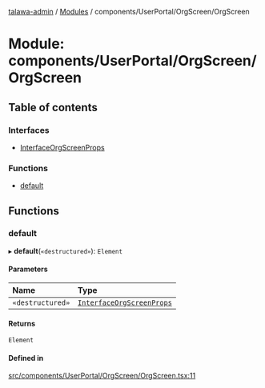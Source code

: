 [talawa-admin](../README.md) / [Modules](../modules.md) / components/UserPortal/OrgScreen/OrgScreen

# Module: components/UserPortal/OrgScreen/OrgScreen

## Table of contents

### Interfaces

- [InterfaceOrgScreenProps](../interfaces/components_UserPortal_OrgScreen_OrgScreen.InterfaceOrgScreenProps.md)

### Functions

- [default](components_UserPortal_OrgScreen_OrgScreen.md#default)

## Functions

### default

▸ **default**(`«destructured»`): `Element`

#### Parameters

| Name | Type |
| :------ | :------ |
| `«destructured»` | [`InterfaceOrgScreenProps`](../interfaces/components_UserPortal_OrgScreen_OrgScreen.InterfaceOrgScreenProps.md) |

#### Returns

`Element`

#### Defined in

[src/components/UserPortal/OrgScreen/OrgScreen.tsx:11](https://github.com/pateldivyesh1323/talawa-admin/blob/926c168/src/components/UserPortal/OrgScreen/OrgScreen.tsx#L11)
